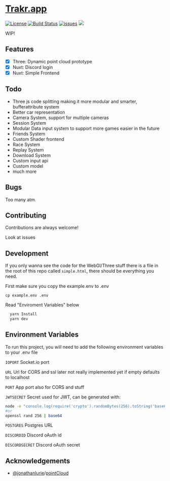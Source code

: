 # [Trakr.app](https://trakr.app)
[![License](https://img.shields.io/badge/License-MIT-blue)](#license)
[![Build Status](https://app.travis-ci.com/GREEB/trakr.app.svg?branch=main)](https://app.travis-ci.com/GREEB/trakr.app)
[![issues](https://github.com/GREEB/ForzaPointCloud/workflows/todo2issue/badge.svg)](https://github.com/GREEB/trakr.app/actions?query=workflow:"todo2issue")
![](https://user-images.githubusercontent.com/1221769/148322387-67a89550-77f5-4c04-80ac-af9329859144.gif)

WIP!

## Features

- [x]  Three: Dynamic point cloud prototype
- [x]  Nuxt: Discord login
- [x]  Nuxt: Simple Frontend

## Todo

- Three js code splitting making it more modular and smarter, bufferattribute system
- Better car representation 
- Camera System, support for multiple cameras
- Session System
- Modular Data input system to support more games easier in the future
- Friends System
- Custom Shader frontend
- Race System
- Replay System
- Download System
- Custom input api
- Custom model
- much more


## Bugs

Too many atm.

## Contributing

Contributions are always welcome!

Look at issues

## Development

If you only wanna see the code for the WebGl/Three stuff there is a file in the root of this repo called ```simple.html```, there should be everything you need.

First make sure you copy the example.env to .env

```cp example.env .env```

Read "Enviroment Variables" below


```bash
  yarn Install
  yarn dev
```
    
## Environment Variables

To run this project, you will need to add the following environment variables to your .env file

`IOPORT` Socket.io port

`URL` Url for CORS and ssl later not really implemented yet if empty defaults to localhost

`PORT` App port also for CORS and stuff

`JWTSECRET` Secret used for JWT, can be generated with:
```bash
node -e "console.log(require('crypto').randomBytes(256).toString('base64'));"
#or
openssl rand 256 | base64
```

`POSTGRES` Postgres URL

`DISCORDID` Discord oAuth id

`DISCORDSECRET` Discord oAuth secret


## Acknowledgements

 - [@jonathanlurie](https://github.com/jonathanlurie)/[pointCloud](https://github.com/jonathanlurie/pointCloud)
